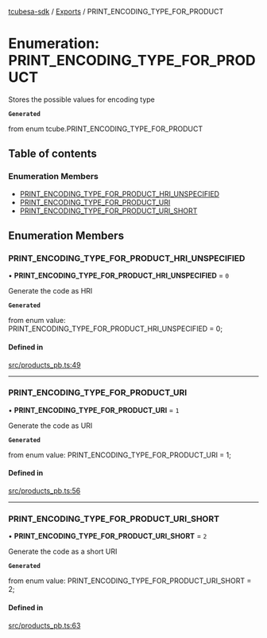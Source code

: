[tcubesa-sdk](../README.md) / [Exports](../modules.md) / PRINT\_ENCODING\_TYPE\_FOR\_PRODUCT

# Enumeration: PRINT\_ENCODING\_TYPE\_FOR\_PRODUCT

Stores the possible values for encoding type

**`Generated`**

from enum tcube.PRINT_ENCODING_TYPE_FOR_PRODUCT

## Table of contents

### Enumeration Members

- [PRINT\_ENCODING\_TYPE\_FOR\_PRODUCT\_HRI\_UNSPECIFIED](PRINT_ENCODING_TYPE_FOR_PRODUCT.md#print_encoding_type_for_product_hri_unspecified)
- [PRINT\_ENCODING\_TYPE\_FOR\_PRODUCT\_URI](PRINT_ENCODING_TYPE_FOR_PRODUCT.md#print_encoding_type_for_product_uri)
- [PRINT\_ENCODING\_TYPE\_FOR\_PRODUCT\_URI\_SHORT](PRINT_ENCODING_TYPE_FOR_PRODUCT.md#print_encoding_type_for_product_uri_short)

## Enumeration Members

### PRINT\_ENCODING\_TYPE\_FOR\_PRODUCT\_HRI\_UNSPECIFIED

• **PRINT\_ENCODING\_TYPE\_FOR\_PRODUCT\_HRI\_UNSPECIFIED** = ``0``

Generate the code as HRI

**`Generated`**

from enum value: PRINT_ENCODING_TYPE_FOR_PRODUCT_HRI_UNSPECIFIED = 0;

#### Defined in

[src/products_pb.ts:49](https://github.com/TCUBEAI-TECHNOLOGIES-PRIVATE-LIMITED/ts-sdk/blob/d89536e/src/products_pb.ts#L49)

___

### PRINT\_ENCODING\_TYPE\_FOR\_PRODUCT\_URI

• **PRINT\_ENCODING\_TYPE\_FOR\_PRODUCT\_URI** = ``1``

Generate the code as URI

**`Generated`**

from enum value: PRINT_ENCODING_TYPE_FOR_PRODUCT_URI = 1;

#### Defined in

[src/products_pb.ts:56](https://github.com/TCUBEAI-TECHNOLOGIES-PRIVATE-LIMITED/ts-sdk/blob/d89536e/src/products_pb.ts#L56)

___

### PRINT\_ENCODING\_TYPE\_FOR\_PRODUCT\_URI\_SHORT

• **PRINT\_ENCODING\_TYPE\_FOR\_PRODUCT\_URI\_SHORT** = ``2``

Generate the code as a short URI

**`Generated`**

from enum value: PRINT_ENCODING_TYPE_FOR_PRODUCT_URI_SHORT = 2;

#### Defined in

[src/products_pb.ts:63](https://github.com/TCUBEAI-TECHNOLOGIES-PRIVATE-LIMITED/ts-sdk/blob/d89536e/src/products_pb.ts#L63)
